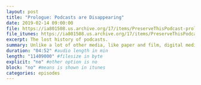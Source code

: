 ```yaml
---
layout: post
title: "Prologue: Podcasts are Disappearing"
date: 2019-02-14 09:00:00
file: https://ia801508.us.archive.org/17/items/PreserveThisPodcast-prologue-podcasts-are-disappearing/PTP_Prologue_MIX_-16LUFS_190206.mp3
file_itunes: https://ia801508.us.archive.org/17/items/PreserveThisPodcast-prologue-podcasts-are-disappearing/PTP_Prologue_MIX_-16LUFS_190206.mp3
excerpt: The lost history of podcasts.
summary: Unlike a lot of other media, like paper and film, digital media lives on a file on a spinning piece of metal that has magnetic oxide sprayed on it, that's inside of a vacuum inside of another box, and everything about that is utterly ridiculous. -J. Scott
duration: "04:52" #audio length in min
length: "11409000" #filesize in byte
explicit: "no" #other option is no
block: "no" #means is shown in itunes
categories: episodes
---
```


